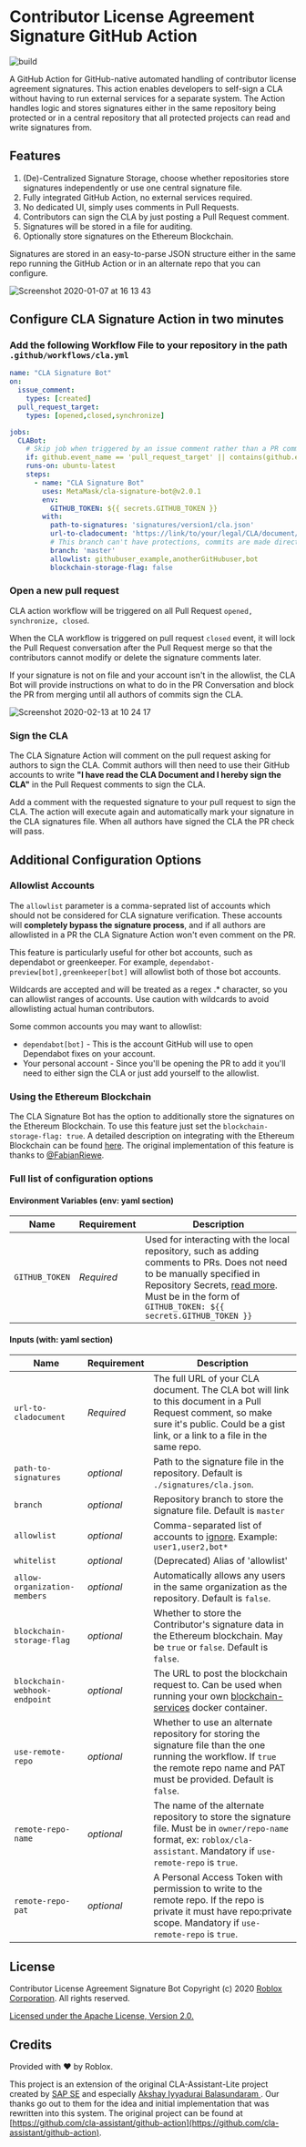 # Contributor License Agreement Signature GitHub Action

![build](https://github.com/Roblox/cla-assistant/workflows/build/badge.svg?branch=master)

A GitHub Action for GitHub-native automated handling of contributor license agreement signatures. This action enables developers to self-sign a CLA without having to run external services for a separate system. The Action handles logic and stores signatures either in the same repository being protected or in a central repository that all protected projects can read and write signatures from.

## Features

1. (De)-Centralized Signature Storage, choose whether repositories store signatures independently or use one central signature file.
1. Fully integrated GitHub Action, no external services required.
1. No dedicated UI, simply uses comments in Pull Requests.
1. Contributors can sign the CLA by just posting a Pull Request comment.
1. Signatures will be stored in a file for auditing.
1. Optionally store signatures on the Ethereum Blockchain.

Signatures are stored in an easy-to-parse JSON structure either in the same repo running the GitHub Action or in an alternate repo that you can configure.

![Screenshot 2020-01-07 at 16 13 43](https://user-images.githubusercontent.com/33329946/71905595-c33aec80-3168-11ea-8a08-c78f13cb0dcb.png)

## Configure CLA Signature Action in two minutes

### Add the following Workflow File to your repository in the path `.github/workflows/cla.yml`

```yml
name: "CLA Signature Bot"
on:
  issue_comment:
    types: [created]
  pull_request_target:
    types: [opened,closed,synchronize]

jobs:
  CLABot:
    # Skip job when triggered by an issue comment rather than a PR comment
    if: github.event_name == 'pull_request_target' || contains(github.event.comment.html_url, '/pull/')
    runs-on: ubuntu-latest
    steps:
      - name: "CLA Signature Bot"
        uses: MetaMask/cla-signature-bot@v2.0.1
        env:
          GITHUB_TOKEN: ${{ secrets.GITHUB_TOKEN }}
        with:
          path-to-signatures: 'signatures/version1/cla.json'
          url-to-cladocument: 'https://link/to/your/legal/CLA/document/of/choice'
          # This branch can't have protections, commits are made directly to the specified branch.
          branch: 'master'
          allowlist: githubuser_example,anotherGitHubuser,bot
          blockchain-storage-flag: false

```

### Open a new pull request

CLA action workflow will be triggered on all Pull Request `opened, synchronize, closed`.

When the CLA workflow is triggered on pull request `closed` event, it will lock the Pull Request conversation after the Pull Request merge so that the contributors cannot modify or delete the signature comments later.

If your signature is not on file and your account isn't in the allowlist, the CLA Bot will provide instructions on what to do in the PR Conversation and block the PR from merging until all authors of commits sign the CLA.

![Screenshot 2020-02-13 at 10 24 17](https://user-images.githubusercontent.com/33329946/74420003-0ca6e780-4e4b-11ea-85a7-4ccc3f53e3d5.png)

### Sign the CLA

The CLA Signature Action will comment on the pull request asking for authors to sign the CLA. Commit authors will then need to use their GitHub accounts to write **"I have read the CLA Document and I hereby sign the CLA"** in the Pull Request comments to sign the CLA.

Add a comment with the requested signature to your pull request to sign the CLA. The action will execute again and automatically mark your signature in the CLA signatures file. When all authors have signed the CLA the PR check will pass.

## Additional Configuration Options

### Allowlist Accounts

The `allowlist` parameter is a comma-seprated list of accounts which should not be considered for CLA signature verification. These accounts will **completely bypass the signature process**, and if all authors are allowlisted in a PR the CLA Signature Action won't even comment on the PR.

This feature is particularly useful for other bot accounts, such as dependabot or greenkeeper. For example, `dependabot-preview[bot],greenkeeper[bot]` will allowlist both of those bot accounts.

Wildcards are accepted and will be treated as a regex .* character, so you can allowlist ranges of accounts. Use caution with wildcards to avoid allowlisting actual human contributors.

Some common accounts you may want to allowlist:

* `dependabot[bot]` - This is the account GitHub will use to open Dependabot fixes on your account.
* Your personal account - Since you'll be opening the PR to add it you'll need to either sign the CLA or just add yourself to the allowlist.

### Using the Ethereum Blockchain

The CLA Signature Bot has the option to additionally store the signatures on the Ethereum Blockchain. To use this feature just set the `blockchain-storage-flag: true`. A detailed description on integrating with the Ethereum Blockchain can be found [here](https://github.com/cla-assistant/blockchain-services). The original implementation of this feature is thanks to [@FabianRiewe](https://github.com/fabianriewe).

### Full list of configuration options

#### Environment Variables (env: yaml section)

| Name                  | Requirement | Description |
| --------------------- | ----------- | ----------- |
| `GITHUB_TOKEN`        | _Required_ | Used for interacting with the local repository, such as adding comments to PRs. Does not need to be manually specified in Repository Secrets, [read more](https://help.github.com/en/actions/configuring-and-managing-workflows/authenticating-with-the-github_token). Must be in the form of `GITHUB_TOKEN: ${{ secrets.GITHUB_TOKEN }}` |

#### Inputs (with: yaml section)

| Name                          | Requirement | Description |
| ----------------------------- | ----------- | ----------- |
| `url-to-cladocument`          | _Required_  | The full URL of your CLA document. The CLA bot will link to this document in a Pull Request comment, so make sure it's public. Could be a gist link, or a link to a file in the same repo. |
| `path-to-signatures`          | _optional_  | Path to the signature file in the repository. Default is `./signatures/cla.json`. |
| `branch`                      | _optional_  | Repository branch to store the signature file. Default is `master` |
| `allowlist`                   | _optional_  | Comma-separated list of accounts to [ignore](https://github.com/roblox/cla-assistant#Allowlist-Accounts). Example: `user1,user2,bot*` |
| `whitelist`                   | _optional_  | (Deprecated) Alias of 'allowlist' |
| `allow-organization-members`  | _optional_  | Automatically allows any users in the same organization as the repository. Default is `false`. |
| `blockchain-storage-flag`     | _optional_  | Whether to store the Contributor's signature data in the Ethereum blockchain. May be `true` or `false`. Default is `false`. |
| `blockchain-webhook-endpoint` | _optional_  | The URL to post the blockchain request to. Can be used when running your own [blockchain-services](https://github.com/cla-assistant/blockchain-services) docker container. |
| `use-remote-repo`             | _optional_  | Whether to use an alternate repository for storing the signature file than the one running the workflow. If `true` the remote repo name and PAT must be provided. Default is `false`. |
| `remote-repo-name`            | _optional_  | The name of the alternate repository to store the signature file. Must be in `owner/repo-name` format, ex: `roblox/cla-assistant`. Mandatory if `use-remote-repo` is `true`. |
| `remote-repo-pat`             | _optional_  | A Personal Access Token with permission to write to the remote repo. If the repo is private it must have repo:private scope. Mandatory if `use-remote-repo` is `true`. |

## License

Contributor License Agreement Signature Bot Copyright (c) 2020 [Roblox Corporation](https://roblox.com). All rights reserved.

[Licensed under the Apache License, Version 2.0.](./LICENSE)

## Credits

Provided with ♥ by Roblox.

This project is an extension of the original CLA-Assistant-Lite project created by [SAP SE](http://www.sap.com) and especially [Akshay Iyyadurai Balasundaram
](https://github.com/ibakshay). Our thanks go out to them for the idea and initial implementation that was rewritten into this system. The original project can be found at [https://github.com/cla-assistant/github-action](https://github.com/cla-assistant/github-action).
